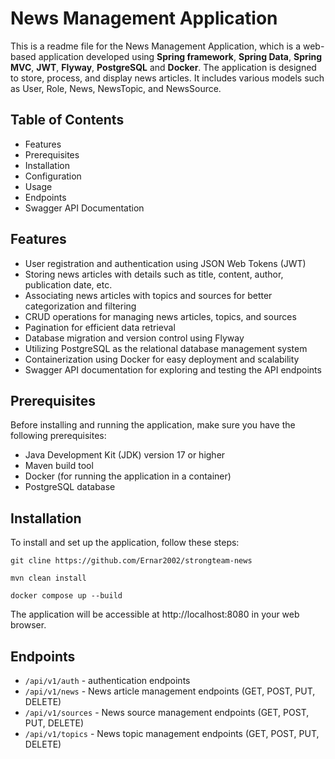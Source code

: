 # News Management Application

This is a readme file for the News Management Application, which is a web-based application developed using **Spring framework**, **Spring Data**, **Spring MVC**, **JWT**, **Flyway**, **PostgreSQL** and **Docker**. The application is designed to store, process, and display news articles. It includes various models such as User, Role, News, NewsTopic, and NewsSource.

## Table of Contents

* Features
* Prerequisites
* Installation
* Configuration
* Usage
* Endpoints
* Swagger API Documentation


## Features

* User registration and authentication using JSON Web Tokens (JWT)
* Storing news articles with details such as title, content, author, publication date, etc.
* Associating news articles with topics and sources for better categorization and filtering
* CRUD operations for managing news articles, topics, and sources
* Pagination for efficient data retrieval
* Database migration and version control using Flyway
* Utilizing PostgreSQL as the relational database management system
* Containerization using Docker for easy deployment and scalability
* Swagger API documentation for exploring and testing the API endpoints

## Prerequisites
Before installing and running the application, make sure you have the following prerequisites:

* Java Development Kit (JDK) version 17 or higher
* Maven build tool
* Docker (for running the application in a container)
* PostgreSQL database

## Installation
To install and set up the application, follow these steps:

```shell
git cline https://github.com/Ernar2002/strongteam-news
```

```shell
mvn clean install
```

```shell
docker compose up --build
```

The application will be accessible at http://localhost:8080 in your web browser.

## Endpoints

* `/api/v1/auth` - authentication endpoints
* `/api/v1/news` - News article management endpoints (GET, POST, PUT, DELETE)
* `/api/v1/sources` - News source management endpoints (GET, POST, PUT, DELETE)
* `/api/v1/topics` - News topic management endpoints (GET, POST, PUT, DELETE)
